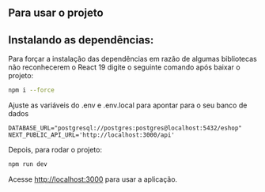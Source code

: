 
## Para usar o projeto

## Instalando as dependências:

Para forçar a instalação das dependências em razão de algumas bibliotecas não reconhecerem o React 19 digite o seguinte comando após baixar o projeto:

```bash
npm i --force
```

Ajuste as variáveis do .env e .env.local para apontar para o seu banco de dados

```
DATABASE_URL="postgresql://postgres:postgres@localhost:5432/eshop"
NEXT_PUBLIC_API_URL='http://localhost:3000/api'
```

Depois, para rodar o projeto:

```bash
npm run dev
```

Acesse [http://localhost:3000](http://localhost:3000) para usar a aplicação.

